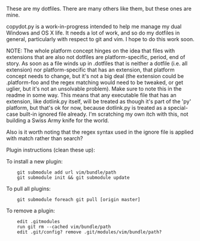 These are my dotfiles. There are many others like them, but these ones are mine.

copydot.py is a work-in-progress intended to help me manage my dual Windows and OS X
life. It needs a lot of work, and so do my dotfiles in general, particularly with
respect to git and vim. I hope to do this work soon.

NOTE: The whole platform concept hinges on the idea that files with extensions that are also not
dotfiles are platform-specific, period, end of story. As soon as a file winds up in .dotfiles that
is neither a dotfile (i.e. all extension) nor platform-specific that has an extension, that platform
concept needs to change, but it's not a big deal (the extension could be .platform-foo and the regex
matching would need to be tweaked, or get uglier, but it's not an unsolvable problem). Make sure to
note this in the readme in some way. This means that any executable file that has an extension, like
dotlink.py itself, will be treated as though it's part of the 'py' platform, but that's ok for now,
because dotlink.py is treated as a special-case built-in ignored file already. I'm scratching my own
itch with this, not building a Swiss Army knife for the world.

Also is it worth noting that the regex syntax used in the ignore file is applied with match rather
than search?

Plugin instructions (clean these up):

To install a new plugin:

        git submodule add url vim/bundle/path
        git submodule init && git submodule update

To pull all plugins:

        git submodule foreach git pull [origin master]

To remove a plugin:

        edit .gitmodules
        run git rm --cached vim/bundle/path
        edit .git/config? remove .git/modules/vim/bundle/path?
